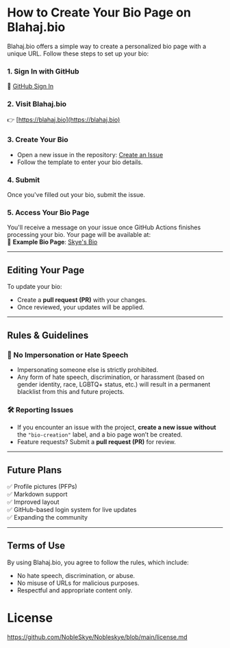 # How to Create Your Bio Page on Blahaj.bio  

Blahaj.bio offers a simple way to create a personalized bio page with a unique URL. Follow these steps to set up your bio:  

### 1. Sign In with GitHub  
🔗 [GitHub Sign In](https://github.com/login)  

### 2. Visit Blahaj.bio  
👉 [https://blahaj.bio](https://blahaj.bio)  



### 3. Create Your Bio  
- Open a new issue in the repository: [Create an Issue](https://github.com/nobleskye/blahaj.bio/issues/new?template=create-bio.yml)  
- Follow the template to enter your bio details.  

### 4. Submit  
Once you've filled out your bio, submit the issue.  

### 5. Access Your Bio Page  
You'll receive a message on your issue once GitHub Actions finishes processing your bio. Your page will be available at:  
📌 **Example Bio Page**: [Skye's Bio](https://blahaj.bio/@nobleskye)  

---

## Editing Your Page  
To update your bio:  
- Create a **pull request (PR)** with your changes.  
- Once reviewed, your updates will be applied.  

---

## Rules & Guidelines  

### 🚫 No Impersonation or Hate Speech  
- Impersonating someone else is strictly prohibited.  
- Any form of hate speech, discrimination, or harassment (based on gender identity, race, LGBTQ+ status, etc.) will result in a permanent blacklist from this and future projects.  

### 🛠 Reporting Issues  
- If you encounter an issue with the project, **create a new issue** **without** the `"bio-creation"` label, and a bio page won’t be created.  
- Feature requests? Submit a **pull request (PR)** for review.  

---

## Future Plans  
✅ Profile pictures (PFPs)  
✅ Markdown support  
✅ Improved layout  
✅ GitHub-based login system for live updates  
✅ Expanding the community  

---

## Terms of Use  
By using Blahaj.bio, you agree to follow the rules, which include:  
- No hate speech, discrimination, or abuse.  
- No misuse of URLs for malicious purposes.  
- Respectful and appropriate content only.  

# License
https://github.com/NobleSkye/Nobleskye/blob/main/license.md